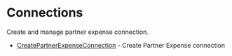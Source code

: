 # Connections

Create and manage partner expense connection.


* [CreatePartnerExpenseConnection](createpartnerexpenseconnection.md) - Create Partner Expense connection